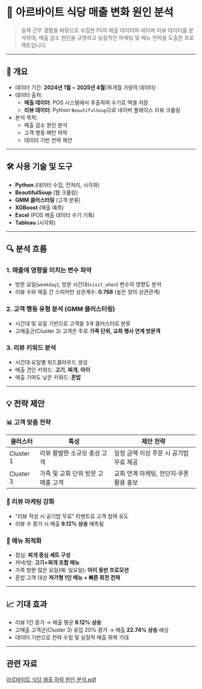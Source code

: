 # 🍜 아르바이트 식당 매출 변화 원인 분석

> 실제 근무 경험을 바탕으로 수집한 POS 매출 데이터와 네이버 리뷰 데이터를 분석하여, 매출 감소 원인을 규명하고 실질적인 마케팅 및 메뉴 전략을 도출한 프로젝트입니다.

---

## 📌 개요

- 데이터 기간: **2024년 1월 ~ 2025년 4월**(16개월 가량의 데이터)
- 데이터 출처:
  - **매출 데이터**: POS 시스템에서 추출하여 수기로 엑셀 저장
  - **리뷰 데이터**: Python `BeautifulSoup`으로 네이버 플레이스 리뷰 크롤링
- 분석 목적:
  - 매출 감소 원인 분석
  - 고객 행동 패턴 파악
  - 데이터 기반 전략 제안

---

## 🛠 사용 기술 및 도구

- **Python** (데이터 수집, 전처리, 시각화)
- **BeautifulSoup** (웹 크롤링)
- **GMM 클러스터링** (고객 분류)
- **XGBoost** (매출 예측)
- **Excel** (POS 매출 데이터 수기 기록)
- **Tableau** (시각화)

---

## 🔍 분석 흐름

### 1. 매출에 영향을 미치는 변수 파악
- 방문 요일(`weekday`), 방문 시간대(`visit_when`) 변수의 영향도 분석
- 리뷰 수와 매출 간 스피어만 상관계수: **0.768** (높은 양의 상관관계)

### 2. 고객 행동 유형 분석 (GMM 클러스터링)
- 시간대 및 요일 기반으로 고객을 3개 클러스터로 분류
- 고매출군(Cluster 3) 고객은 주로 **가족 단위, 교회 행사 연계 방문객**

### 3. 리뷰 키워드 분석
- 시간대·요일별 워드클라우드 생성
- 매출 견인 키워드: **고기**, **찌개**, **아이**
- 매출 기여도 낮은 키워드: **혼밥**

---

## 💡 전략 제안

### 📊 고객 맞춤 전략

| 클러스터 | 특성                             | 제안 전략                                               |
|----------|----------------------------------|---------------------------------------------------------|
| Cluster 1 | 리뷰 활발한 소규모 충성 고객    | 일정 금액 이상 주문 시 공기밥 무료 제공                |
| Cluster 3 | 가족 및 교회 단위 방문 고매출 고객 | 교회 연계 마케팅, 전단지·쿠폰 활용 홍보                |

### 📢 리뷰 마케팅 강화
- “리뷰 작성 시 공기밥 무료” 이벤트로 고객 참여 유도
- 리뷰 수 증가 시 매출 **9.12% 상승** 예측됨

### 🍲 메뉴 최적화
- 점심: **찌개 중심 세트 구성**
- 저녁/밤: **고기+찌개 조합 메뉴**
- 가족 방문 많은 요일(예: 일요일): **아이 동반 프로모션**
- 혼밥 고객 대상 **저가형 1인 메뉴 + 빠른 회전 전략**

---

## 📈 기대 효과

- 리뷰 1건 증가 → 매출 평균 **9.12% 상승**
- 고매출 고객군(Cluster 3) 유입 20% 증가 → 매출 **22.74% 상승** 예상
- 데이터 기반으로 전략 수립 및 실질적 매출 회복 기대

---

## 관련 자료

[아르바이트 식당 매출 하락 원인 분석.pdf](https://github.com/user-attachments/files/20768155/_._._._._.pdf)
